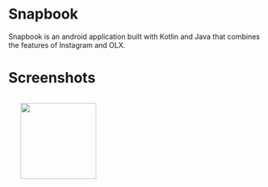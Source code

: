 # Snapbook
Snapbook is an android application built with Kotlin and Java that combines the features of Instagram and OLX.

# Screenshots

<ul style="float:left">
    <img src="./Screenshot_2018-04-27-11-33-16-080_com.hrrock.snapbook.png" width="150"/>
</ul>
